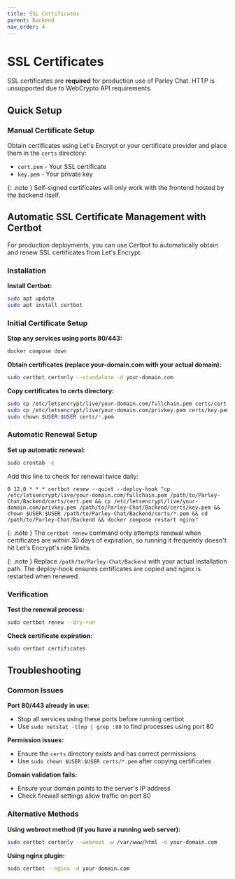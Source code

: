 ```yaml
---
title: SSL Certificates
parent: Backend
nav_order: 4
---
```


# SSL Certificates

SSL certificates are **required** for production use of Parley Chat. HTTP is unsupported due to WebCrypto API requirements.

## Quick Setup

### Manual Certificate Setup

Obtain certificates using Let's Encrypt or your certificate provider and place them in the `certs` directory:
- `cert.pem` - Your SSL certificate
- `key.pem` - Your private key

{: .note }
Self-signed certificates will only work with the frontend hosted by the backend itself.

## Automatic SSL Certificate Management with Certbot

For production deployments, you can use Certbot to automatically obtain and renew SSL certificates from Let's Encrypt:

### Installation

**Install Certbot:**
```sh
sudo apt update
sudo apt install certbot
```

### Initial Certificate Setup

**Stop any services using ports 80/443:**
```sh
docker compose down
```

**Obtain certificates (replace your-domain.com with your actual domain):**
```sh
sudo certbot certonly --standalone -d your-domain.com
```

**Copy certificates to certs directory:**
```sh
sudo cp /etc/letsencrypt/live/your-domain.com/fullchain.pem certs/cert.pem
sudo cp /etc/letsencrypt/live/your-domain.com/privkey.pem certs/key.pem
sudo chown $USER:$USER certs/*.pem
```

### Automatic Renewal Setup

**Set up automatic renewal:**
```sh
sudo crontab -e
```

Add this line to check for renewal twice daily:
```
0 12,0 * * * certbot renew --quiet --deploy-hook "cp /etc/letsencrypt/live/your-domain.com/fullchain.pem /path/to/Parley-Chat/Backend/certs/cert.pem && cp /etc/letsencrypt/live/your-domain.com/privkey.pem /path/to/Parley-Chat/Backend/certs/key.pem && chown $USER:$USER /path/to/Parley-Chat/Backend/certs/*.pem && cd /path/to/Parley-Chat/Backend && docker compose restart nginx"
```

{: .note }
The `certbot renew` command only attempts renewal when certificates are within 30 days of expiration, so running it frequently doesn't hit Let's Encrypt's rate limits.

{: .note }
Replace `/path/to/Parley-Chat/Backend` with your actual installation path. The deploy-hook ensures certificates are copied and nginx is restarted when renewed.

### Verification

**Test the renewal process:**
```sh
sudo certbot renew --dry-run
```

**Check certificate expiration:**
```sh
sudo certbot certificates
```

## Troubleshooting

### Common Issues

**Port 80/443 already in use:**
- Stop all services using these ports before running certbot
- Use `sudo netstat -tlnp | grep :80` to find processes using port 80

**Permission issues:**
- Ensure the `certs` directory exists and has correct permissions
- Use `sudo chown $USER:$USER certs/*.pem` after copying certificates

**Domain validation fails:**
- Ensure your domain points to the server's IP address
- Check firewall settings allow traffic on port 80

### Alternative Methods

**Using webroot method (if you have a running web server):**
```sh
sudo certbot certonly --webroot -w /var/www/html -d your-domain.com
```

**Using nginx plugin:**
```sh
sudo certbot --nginx -d your-domain.com
```